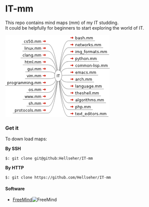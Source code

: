 # IT-mm


This repo contains mind maps (mm) of my IT studding.  
It could be helpfully for beginners to start exploring the world of IT.  

![IT](./IT.png)

### Get it
To down load maps:

__By SSH__  

    $: git clone git@github:Hellseher/IT-mm  

__By HTTP__  

    $: git clone https://github.com/Hellseher/IT-mm  

#### Software
+   [FreeMind](http://freemind.sourceforge.net/wiki/index.php/Main_Page)![FreeMind](http://a.fsdn.com/allura/p/freemind/icon) 
